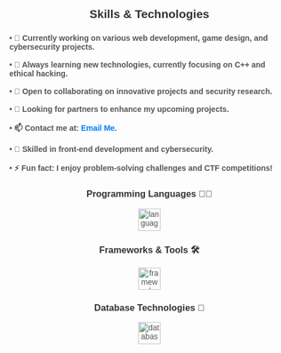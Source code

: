 ###

<h2 align="center" style="font-family: Arial, sans-serif; color: #333;">Skills & Technologies</h2>

###

<div style="font-family: Arial, sans-serif; color: #555;">
  <h4 align="left">• 🔭 Currently working on various web development, game design, and cybersecurity projects.<br><br>
  • 🌱 Always learning new technologies, currently focusing on C++ and ethical hacking.<br><br>
  • 👯 Open to collaborating on innovative projects and security research.<br><br>
  • 🤝 Looking for partners to enhance my upcoming projects.<br><br>
  • 📫 Contact me at: <a href="mailto:xffdev1337@gmail.com" style="color: #007bff; text-decoration: none;">Email Me</a>.<br><br>
  • 📄 Skilled in front-end development and cybersecurity.<br><br>
  • ⚡ Fun fact: I enjoy problem-solving challenges and CTF competitions!</h4>
</div>

<div align="center" style="font-family: Arial, sans-serif; color: #555;">

  <h3 style="color: #333;">Programming Languages 👨‍💻</h3>
  
  <div>
    <img src="https://skillicons.dev/icons?i=html,css,js,python,cpp,c,rust,php,java,cs,go" height="40" alt="languages logos" />
  </div>

  <h3 style="color: #333;">Frameworks & Tools 🛠️</h3>

  <div>
    <img src="https://skillicons.dev/icons?i=react,git,docker,bootstrap,tailwind,sass,next,django,nodejs,typescript" height="40" alt="frameworks and tools logos" />
  </div>

  <h3 style="color: #333;">Database Technologies 💾</h3>

  <div>
    <img src="https://skillicons.dev/icons?i=mongodb,mysql" height="40" alt="database logos" />
  </div>

</div>
